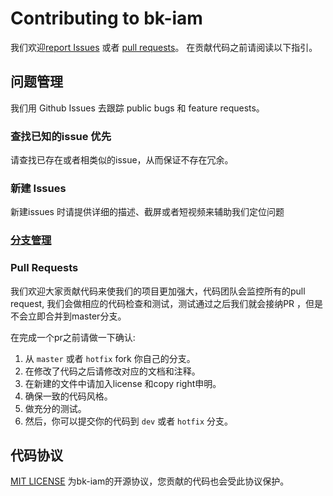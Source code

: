 # Contributing to bk-iam

我们欢迎[report Issues](https://github.com/TencentBlueKing/bk-iam/issues) 或者 [pull requests](https://github.com/TencentBlueKing/bk-iam/pulls)。 在贡献代码之前请阅读以下指引。

## 问题管理

我们用 Github Issues 去跟踪 public bugs 和 feature requests。

### 查找已知的issue 优先

请查找已存在或者相类似的issue，从而保证不存在冗余。

### 新建 Issues

新建issues 时请提供详细的描述、截屏或者短视频来辅助我们定位问题

### [分支管理](./VERSION.md)

###  Pull Requests

我们欢迎大家贡献代码来使我们的项目更加强大，代码团队会监控所有的pull request, 我们会做相应的代码检查和测试，测试通过之后我们就会接纳PR ，但是不会立即合并到master分支。

在完成一个pr之前请做一下确认:

1. 从 `master` 或者 `hotfix` fork 你自己的分支。
2. 在修改了代码之后请修改对应的文档和注释。
3. 在新建的文件中请加入license 和copy right申明。
4. 确保一致的代码风格。
5. 做充分的测试。
6. 然后，你可以提交你的代码到 `dev` 或者 `hotfix` 分支。


## 代码协议

[MIT LICENSE](https://github.com/TencentBlueKing/bk-iam/blob/master/LICENSE) 为bk-iam的开源协议，您贡献的代码也会受此协议保护。

